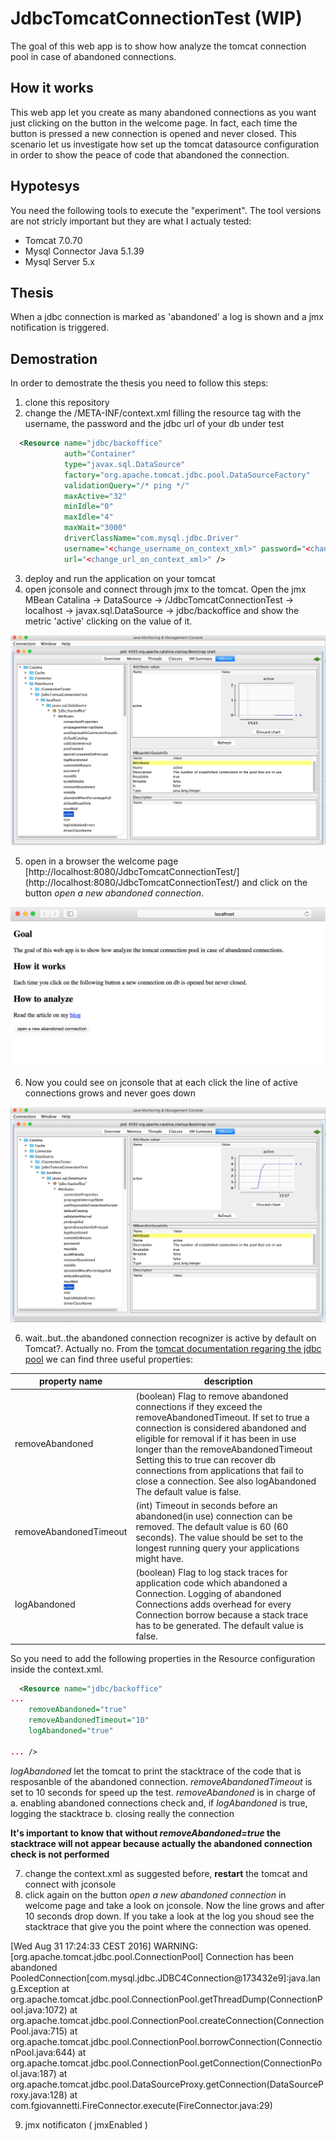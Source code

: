 # JdbcTomcatConnectionTest (WIP)
The goal of this web app is to show how analyze the tomcat connection pool in case of abandoned connections.

## How it works
This web app let you create as many abandoned connections as you want just clicking on the button in the welcome page. In fact, each time the button is pressed a new connection is opened and never closed. This scenario let us investigate how set up the tomcat datasource configuration in order to show the peace of code that abandoned the connection.

## Hypotesys
You need the following tools to execute the "experiment". The tool versions are not stricly important but they are what I actualy tested:
- Tomcat 7.0.70
- Mysql Connector Java 5.1.39
- Mysql Server 5.x

## Thesis
When a jdbc connection is marked as 'abandoned' a log is shown and a jmx notification is triggered.


## Demostration
In order to demostrate the thesis you need to follow this steps:


1. clone this repository
2. change the /META-INF/context.xml filling the resource tag with the username, the password and the jdbc url of your db under test

```xml
  <Resource name="jdbc/backoffice"
            auth="Container"
            type="javax.sql.DataSource"
            factory="org.apache.tomcat.jdbc.pool.DataSourceFactory"
            validationQuery="/* ping */"
            maxActive="32"
            minIdle="0"
            maxIdle="4"
            maxWait="3000"
            driverClassName="com.mysql.jdbc.Driver"
            username="<change_username_on_context_xml>" password="<change_password_on_context_xml>"
            url="<change_url_on_context_xml>" /> 
```

3. deploy and run the application on your tomcat
4. open jconsole and connect through jmx to the tomcat. Open the jmx MBean Catalina -> DataSource -> /JdbcTomcatConnectionTest -> localhost -> javax.sql.DataSource -> jdbc/backoffice and show the metric 'active' clicking on the value of it.

![alt text](https://github.com/gnosly/JdbcTomcatConnectionTest/blob/master/src/main/doc/jconsole_mbean.png "MBean opened in jconsole")

5. open in a browser the welcome page [http://localhost:8080/JdbcTomcatConnectionTest/] (http://localhost:8080/JdbcTomcatConnectionTest/) and click on the button *open a new abandoned connection*. 

![alt text](https://github.com/gnosly/JdbcTomcatConnectionTest/blob/master/src/main/doc/webapp_welcome_page.png "Web app welcome page")


6. Now you could see on jconsole that at each click the line of active connections grows and never goes down   

![alt text](https://github.com/gnosly/JdbcTomcatConnectionTest/blob/master/src/main/doc/active_connection_increase.png "Active connections increased on jconsole") 

6. wait..but..the abandoned connection recognizer is active by default on Tomcat?. Actually no. From the [tomcat documentation regaring the jdbc pool](https://tomcat.apache.org/tomcat-7.0-doc/jdbc-pool.html) we can find three useful properties:

| property name| description |
| --- | --- |
| removeAbandoned | (boolean) Flag to remove abandoned connections if they exceed the removeAbandonedTimeout. If set to true a connection is considered abandoned and eligible for removal if it has been in use longer than the removeAbandonedTimeout Setting this to true can recover db connections from applications that fail to close a connection. See also logAbandoned The default value is false. |
| removeAbandonedTimeout | (int) Timeout in seconds before an abandoned(in use) connection can be removed. The default value is 60 (60 seconds). The value should be set to the longest running query your applications might have.|
|logAbandoned | (boolean) Flag to log stack traces for application code which abandoned a Connection. Logging of abandoned Connections adds overhead for every Connection borrow because a stack trace has to be generated. The default value is false.|

So you need to add the following properties in the Resource configuration inside the context.xml. 

```xml
  <Resource name="jdbc/backoffice"
...
	removeAbandoned="true"
	removeAbandonedTimeout="10" 
	logAbandoned="true"

...	/>
```
*logAbandoned* let the tomcat to print the stacktrace of the code that is resposanble of the abandoned connection. *removeAbandonedTimeout* is set to 10 seconds for speed up the test. *removeAbandoned* is in charge of 
a. enabling abandoned connections check and, if *logAbandoned* is true, logging the stacktrace
b. closing really the connection

__It's important to know that without *removeAbandoned=true* the stacktrace will not appear because actually the abandoned connection check is not performed__

 
 7. change the context.xml as suggested before, __restart__ the tomcat and connect with jconsole
 8. click again on the button *open a new abandoned connection* in welcome page and take a look on jconsole. Now the line grows and after 10 seconds drop down. If you take a look at the log you shoud see the stacktrace that give you the point where the connection was opened.
 
 [Wed Aug 31 17:24:33 CEST 2016] WARNING: [org.apache.tomcat.jdbc.pool.ConnectionPool] Connection has been abandoned PooledConnection[com.mysql.jdbc.JDBC4Connection@173432e9]:java.lang.Exception
	at org.apache.tomcat.jdbc.pool.ConnectionPool.getThreadDump(ConnectionPool.java:1072)
	at org.apache.tomcat.jdbc.pool.ConnectionPool.createConnection(ConnectionPool.java:715)
	at org.apache.tomcat.jdbc.pool.ConnectionPool.borrowConnection(ConnectionPool.java:644)
	at org.apache.tomcat.jdbc.pool.ConnectionPool.getConnection(ConnectionPool.java:187)
	at org.apache.tomcat.jdbc.pool.DataSourceProxy.getConnection(DataSourceProxy.java:128)
	at com.fgiovannetti.FireConnector.execute(FireConnector.java:29)

9. jmx notificaton ( jmxEnabled )


